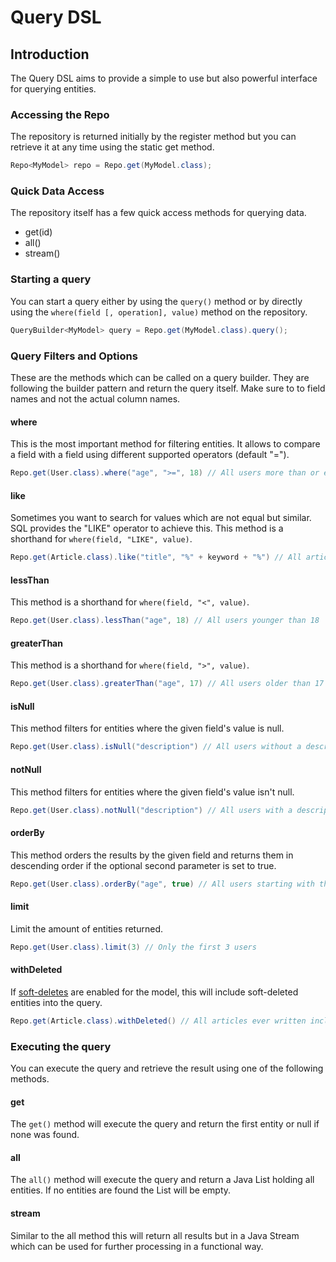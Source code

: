 # Query DSL
## Introduction
The Query DSL aims to provide a simple to use but also powerful interface for querying entities.

### Accessing the Repo
The repository is returned initially by the register method but you can retrieve it at any time using the static get method.
```java
Repo<MyModel> repo = Repo.get(MyModel.class);
```

### Quick Data Access
The repository itself has a few quick access methods for querying data.
- get(id)
- all()
- stream()

### Starting a query
You can start a query either by using the `query()` method or by directly using the `where(field [, operation], value)` method on the repository.
```java
QueryBuilder<MyModel> query = Repo.get(MyModel.class).query();
```

### Query Filters and Options
These are the methods which can be called on a query builder. They are following the builder pattern and return the query itself. Make sure to to field names and not the actual column names.

#### where
This is the most important method for filtering entities. It allows to compare a field with a field using different supported operators (default "=").
```java
Repo.get(User.class).where("age", ">=", 18) // All users more than or exactly 18 years old
```

#### like
Sometimes you want to search for values which are not equal but similar. SQL provides the "LIKE" operator to achieve this. This method is a shorthand for `where(field, "LIKE", value)`.
```java
Repo.get(Article.class).like("title", "%" + keyword + "%") // All articles containing the keyword in the title
```

#### lessThan
This method is a shorthand for `where(field, "<", value)`.
```java
Repo.get(User.class).lessThan("age", 18) // All users younger than 18
```

#### greaterThan
This method is a shorthand for `where(field, ">", value)`.
```java
Repo.get(User.class).greaterThan("age", 17) // All users older than 17
```

#### isNull
This method filters for entities where the given field's value is null.
```java
Repo.get(User.class).isNull("description") // All users without a description
```

#### notNull
This method filters for entities where the given field's value isn't null.
```java
Repo.get(User.class).notNull("description") // All users with a description
```

#### orderBy
This method orders the results by the given field and returns them in descending order if the optional second parameter is set to true.
```java
Repo.get(User.class).orderBy("age", true) // All users starting with the oldest descending to the youngest
```

#### limit
Limit the amount of entities returned.
```java
Repo.get(User.class).limit(3) // Only the first 3 users
```

#### withDeleted
If [soft-deletes](/framework/orm/soft-deletes/) are enabled for the model, this will include soft-deleted entities into the query.
```java
Repo.get(Article.class).withDeleted() // All articles ever written including the deleted ones.
```

### Executing the query
You can execute the query and retrieve the result using one of the following methods.
#### get
The `get()` method will execute the query and return the first entity or null if none was found.
#### all
The `all()` method will execute the query and return a Java List holding all entities. If no entities are found the List will be empty.
#### stream
Similar to the all method this will return all results but in a Java Stream which can be used for further processing in a functional way.
